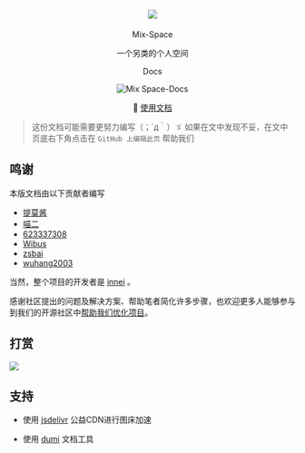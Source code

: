 <div align="center">

# ![](https://cdn.jsdelivr.net/gh/mx-space/docs-images@master/favicon.svg)
Mix-Space

一个另类的个人空间

Docs

![Mix Space-Docs](https://cdn.jsdelivr.net/gh/mx-space/docs-images@latest/images/docs-home.png)



📖 [使用文档](https://mx-docs.shizuri.net)

</div>



> 这份文档可能需要更努力编写（；´д｀）ゞ
> 如果在文中发现不妥，在文中页底右下角点击在 `GitHub 上编辑此页` 帮助我们

## 鸣谢
本版文档由以下贡献者编写

- [提莫酱](https://www.timochan.cn)
- [喵二](https://www.miaoer.xyz)
- [623337308](https://blog.cqsjyz.com)
- [Wibus](https://iucky.cn)
- [zsbai](https://github.com/zsbai) 
- [wuhang2003 ](https://github.com/wuhang2003)

当然，整个项目的开发者是 [innei](https://innei.ren) 。

感谢社区提出的问题及解决方案、帮助笔者简化许多步骤，也欢迎更多人能够参与到我们的开源社区中[帮助我们优化项目](https://github.com/mx-space)。

## 打赏

![](https://cdn.jsdelivr.net/gh/Innei/img-bed@master/20191211132347.png)



## 支持

- 使用 [jsdelivr](https://www.jsdelivr.com) 公益CDN进行图床加速

- 使用 [dumi](https://github.com/umijs/dumi) 文档工具
